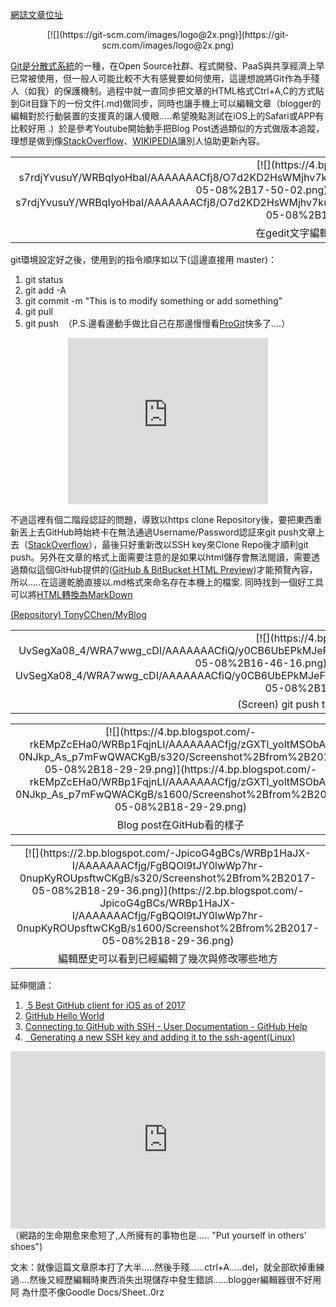 [網誌文章位址](https://www.next-lab.ml/2017/05/open-souce-gitmyblog-posts.html)

<div class="separator" style="clear: both; text-align: center;">
[![](https://git-scm.com/images/logo@2x.png)](https://git-scm.com/images/logo@2x.png)</div>

[Git是分散式系統](http://dylandy.github.io/Easy-Git-Tutorial/)的一種，在Open Source社群、程式開發、PaaS與共享經濟上早已常被使用，但一般人可能比較不大有感覺要如何使用，這邊想說將Git作為手殘人（如我）的保護機制。過程中就一直同步把文章的HTML格式Ctrl+A,C的方式貼到Git目錄下的一份文件(.md)做同步，同時也讓手機上可以編輯文章（blogger的編輯對於行動裝置的支援真的讓人傻眼.....希望晚點測試在iOS上的Safari或APP有比較好用 .)&nbsp; 於是參考Youtube開始動手把Blog Post透過類似的方式做版本追蹤，理想是做到像[StackOverflow](http://stackoverflow.com/questions/29297154/github-invalid-username-or-password/34919582)、[WIKIPEDIA](https://en.wikipedia.org/wiki/Main_Page)讓別人協助更新內容。

<table align="center" cellpadding="0" cellspacing="0" class="tr-caption-container" style="margin-left: auto; margin-right: auto; text-align: center;"><tbody>
<tr><td style="text-align: center;">[![](https://4.bp.blogspot.com/-s7rdjYvusuY/WRBqIyoHbaI/AAAAAAACfj8/O7d2KD2HsWMjhv7kuOj25PoCRQbjCY0pwCKgB/s320/Screenshot%2Bfrom%2B2017-05-08%2B17-50-02.png)](https://4.bp.blogspot.com/-s7rdjYvusuY/WRBqIyoHbaI/AAAAAAACfj8/O7d2KD2HsWMjhv7kuOj25PoCRQbjCY0pwCKgB/s1600/Screenshot%2Bfrom%2B2017-05-08%2B17-50-02.png)</td></tr>
<tr><td class="tr-caption" style="text-align: center;">在gedit文字編輯器看HTML的樣子</td></tr>
</tbody></table>
git環境設定好之後，使用到的指令順序如以下(這邊直接用 master)：

1.  git status
2.  git add -A
3.  git commit -m "This is to modify something or add something"
4.  git pull
5.  git push
&nbsp;（P.S.邊看邊動手做比自己在那邊慢慢看[ProGit](https://git-scm.com/book/en/v2)快多了....）

<div class="separator" style="clear: both; text-align: center;">
<iframe allowfullscreen="" class="YOUTUBE-iframe-video" data-thumbnail-src="https://i.ytimg.com/vi/HVsySz-h9r4/0.jpg" frameborder="0" height="266" src="https://www.youtube.com/embed/HVsySz-h9r4?feature=player_embedded" width="320"></iframe></div>
<!--more-->

不過這裡有個二階段認証的問題，導致以https
 clone Repository後，要把東西重新丟上去GitHub時始終卡在無法通過Username/Password認証來git
push文章上去（[StackOverflow](http://stackoverflow.com/questions/29297154/github-invalid-username-or-password/34919582)），最後只好重新改以SSH
key來Clone Repo後才順利git push。另外在文章的格式上面需要注意的是如果以html儲存會無法閱讀，需要透過類似這個GitHub提供的([GitHub &amp; BitBucket HTML Preview](https://github.com/htmlpreview/htmlpreview.github.com))才能預覽內容，所以.....在這邊乾脆直接以.md格式來命名存在本機上的檔案. 同時找到一個好工具可以將[HTML轉換為MarkDown](http://www.atool.org/html2markdown.php)

[ (Repository) TonyCChen/MyBlog](https://github.com/TonyCCHEN/MyBlog)

<table align="center" cellpadding="0" cellspacing="0" class="tr-caption-container" style="margin-left: auto; margin-right: auto; text-align: center;"><tbody>
<tr><td style="text-align: center;">[![](https://4.bp.blogspot.com/-UvSegXa08_4/WRA7wwg_cDI/AAAAAAACfiQ/y0CB6UbEPkMJeFLGK6txivjW1fFlfVTfwCKgB/s400/Screenshot%2Bfrom%2B2017-05-08%2B16-46-16.png)](https://4.bp.blogspot.com/-UvSegXa08_4/WRA7wwg_cDI/AAAAAAACfiQ/y0CB6UbEPkMJeFLGK6txivjW1fFlfVTfwCKgB/s1600/Screenshot%2Bfrom%2B2017-05-08%2B16-46-16.png)</td></tr>
<tr><td class="tr-caption" style="text-align: center;">(Screen) git push to repository succeed</td></tr>
</tbody></table>
<table align="center" cellpadding="0" cellspacing="0" class="tr-caption-container" style="margin-left: auto; margin-right: auto; text-align: center;"><tbody>
<tr><td style="text-align: center;">[![](https://4.bp.blogspot.com/-rkEMpZcEHa0/WRBp1FqjnLI/AAAAAAACfjg/zGXTl_yoltMSObA-0NJkp_As_p7mFwQWACKgB/s320/Screenshot%2Bfrom%2B2017-05-08%2B18-29-29.png)](https://4.bp.blogspot.com/-rkEMpZcEHa0/WRBp1FqjnLI/AAAAAAACfjg/zGXTl_yoltMSObA-0NJkp_As_p7mFwQWACKgB/s1600/Screenshot%2Bfrom%2B2017-05-08%2B18-29-29.png)</td></tr>
<tr><td class="tr-caption" style="text-align: center;">Blog post在GitHub看的樣子</td></tr>
</tbody></table>

<table align="center" cellpadding="0" cellspacing="0" class="tr-caption-container" style="margin-left: auto; margin-right: auto; text-align: center;"><tbody>
<tr><td style="text-align: center;">[![](https://2.bp.blogspot.com/-JpicoG4gBCs/WRBp1HaJX-I/AAAAAAACfjg/FgBQOl9tJY0lwWp7hr-0nupKyROUpsftwCKgB/s320/Screenshot%2Bfrom%2B2017-05-08%2B18-29-36.png)](https://2.bp.blogspot.com/-JpicoG4gBCs/WRBp1HaJX-I/AAAAAAACfjg/FgBQOl9tJY0lwWp7hr-0nupKyROUpsftwCKgB/s1600/Screenshot%2Bfrom%2B2017-05-08%2B18-29-36.png)</td></tr>
<tr><td class="tr-caption" style="text-align: center;">編輯歷史可以看到已經編輯了幾次與修改哪些地方</td></tr>
</tbody></table>
<span id="goog_386113051"></span><span id="goog_386113052"></span>

延伸閱讀：

1.  [&nbsp;5 Best GitHub client for iOS as of 2017](https://www.slant.co/topics/1429/~github-clients-for-ios)
2.  [GitHub Hello World](https://guides.github.com/activities/hello-world/)&nbsp;
3.  [Connecting to GitHub with SSH - User Documentation - GitHub Help](https://help.github.com/articles/connecting-to-github-with-ssh/)
4.  [&nbsp; Generating a new SSH key and adding it to the ssh-agent(Linux)](https://help.github.com/articles/generating-a-new-ssh-key-and-adding-it-to-the-ssh-agent/)
<div style="max-width: 560;">
<div style="height: 0; padding-bottom: 56.25%; position: relative;">
<iframe allowfullscreen="" frameborder="0" height="315" scrolling="no" src="https://embed.ted.com/talks/jonathan_zittrain_the_web_is_a_random_act_of_kindness" style="height: 100%; left: 0; position: absolute; top: 0; width: 100%;" width="560"></iframe></div>
</div>
（網路的生命期愈來愈短了,人所擁有的事物也是..... "Put yourself in others' shoes")

文末：就像這篇文章原本打了大半.....然後手殘......ctrl+A.....del，就全部砍掉重練過....然後又經歷編輯時東西消失出現儲存中發生錯誤......blogger編輯器很不好用阿
  為什麼不像Goodle Docs/Sheet..0rz&nbsp; 
